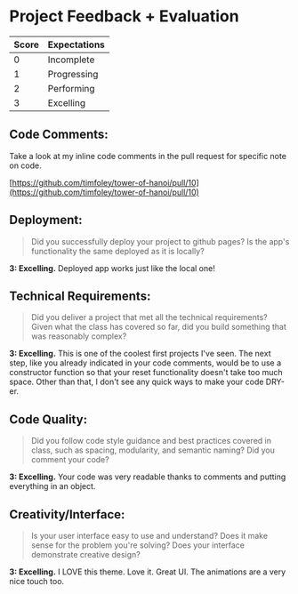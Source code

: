 # Project Feedback + Evaluation

| Score | Expectations |
| --- | --- |
| 0 | Incomplete |
| 1 | Progressing |
| 2 | Performing |
| 3 | Excelling |

## Code Comments:

Take a look at my inline code comments in the pull request for specific note on code.

[https://github.com/timfoley/tower-of-hanoi/pull/10](https://github.com/timfoley/tower-of-hanoi/pull/10)

## Deployment:

> Did you successfully deploy your project to github pages? Is the app's functionality the same deployed as it is locally?

**3: Excelling.** Deployed app works just like the local one!

## Technical Requirements:

> Did you deliver a project that met all the technical requirements? Given what the class has covered so far, did you build something that was reasonably complex?

**3: Excelling.** This is one of the coolest first projects I've seen. The next step, like you already indicated in your code comments, would be to use a constructor function so that your reset functionality doesn't take too much space. Other than that, I don't see any quick ways to make your code DRY-er.

## Code Quality:

> Did you follow code style guidance and best practices covered in class, such as spacing, modularity, and semantic naming? Did you comment your code?

**3: Excelling.** Your code was very readable thanks to comments and putting everything in an object.

## Creativity/Interface:

> Is your user interface easy to use and understand? Does it make sense for the problem you're solving? Does your interface demonstrate creative design?

**3: Excelling.** I LOVE this theme. Love it. Great UI. The animations are a very nice touch too.
